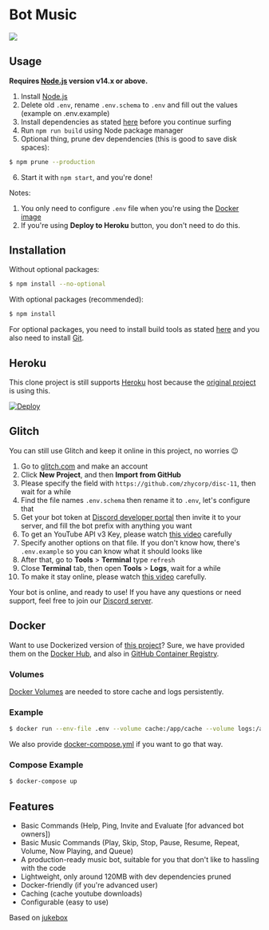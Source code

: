# Bot Music

<img src="https://badgen.net/badge/icon/typescript?icon=typescript&label">

## Usage

**Requires [Node.js](https://nodejs.org) version v14.x or above.**

1. Install [Node.js](https://nodejs.org)
2. Delete old `.env`, rename `.env.schema` to `.env` and fill out the values (example on .env.example)
3. Install dependencies as stated [here](https://github.com/zhycorp/disc-11#Installation) before you continue surfing
4. Run `npm run build` using Node package manager
5. Optional thing, prune dev dependencies (this is good to save disk spaces):
```sh
$ npm prune --production
```
6. Start it with `npm start`, and you're done!

Notes: 
1. You only need to configure `.env` file when you're using the [Docker image](https://github.com/zhycorp/disc-11#Docker)
2. If you're using **Deploy to Heroku** button, you don't need to do this.

## Installation

Without optional packages:
```sh
$ npm install --no-optional
```

With optional packages (recommended):
```sh
$ npm install
```
For optional packages, you need to install build tools as stated [here](https://github.com/nodejs/node-gyp#installation) and you also need to install [Git](https://git-scm.com/).

## Heroku
This clone project is still supports [Heroku](https://heroku.com) host because the [original project](https://github.com/Hazmi35/jukebox) is using this.

<a href="https://heroku.com/deploy"><img src="https://www.herokucdn.com/deploy/button.svg" alt="Deploy"></a>

## Glitch
You can still use Glitch and keep it online in this project, no worries 😉

1. Go to [glitch.com](https://glitch.com) and make an account
2. Click **New Project**, and then **Import from GitHub**
3. Please specify the field with `https://github.com/zhycorp/disc-11`, then wait for a while
4. Find the file names `.env.schema` then rename it to `.env`, let's configure that
5. Get your bot token at [Discord developer portal](https://discord.com/developers/applications) then invite it to your server, and fill the bot prefix with anything you want
8. To get an YouTube API v3 Key, please watch [this video](https://youtu.be/K2nqthN1xKQ?t=203) carefully
9. Specify another options on that file. If you don't know how, there's `.env.example` so you can know what it should looks like
10. After that, go to **Tools** > **Terminal** type `refresh`
11. Close **Terminal** tab, then open **Tools** > **Logs**, wait for a while
13. To make it stay online, please watch [this video](https://youtu.be/K2nqthN1xKQ?t=551) carefully.

Your bot is online, and ready to use!
If you have any questions or need support, feel free to join our [Discord server](https://zhycorp.com/discord).

## Docker
Want to use Dockerized version of [this project](https://github.com/Hazmi35/jukebox)?
Sure, we have provided them on the [Docker Hub](https://hub.docker.com/r/hazmi35/jukebox), and also in [GitHub Container Registry](https://github.com/users/Hazmi35/packages/container/package/jukebox).

### Volumes
[Docker Volumes](https://docs.docker.com/storage/volumes/) are needed to store cache and logs persistently.

### Example
```sh
$ docker run --env-file .env --volume cache:/app/cache --volume logs:/app/logs --restart unless-stopped hazmi35/jukebox
```
We also provide [docker-compose.yml](docker-compose.yml) if you want to go that way.

### Compose Example
```sh
$ docker-compose up
```

## Features
- Basic Commands (Help, Ping, Invite and Evaluate [for advanced bot owners])
- Basic Music Commands (Play, Skip, Stop, Pause, Resume, Repeat, Volume, Now Playing, and Queue)
- A production-ready music bot, suitable for you that don't like to hassling with the code
- Lightweight, only around 120MB with dev dependencies pruned
- Docker-friendly (if you're advanced user)
- Caching (cache youtube downloads)
- Configurable (easy to use)

Based on [jukebox](https://github.com/Hazmi35/jukebox)
